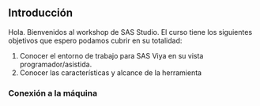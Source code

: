 ## Introducción
Hola. Bienvenidos al workshop de SAS Studio.
El curso tiene los siguientes objetivos que espero podamos cubrir en su totalidad:
1. Conocer el entorno de trabajo para SAS Viya en su vista programador/asistida.
2. Conocer las características y alcance de la herramienta

### Conexión a la máquina 


